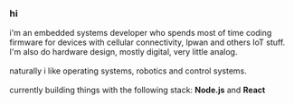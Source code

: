### hi
i'm an embedded systems developer who spends most of time coding firmware for devices with cellular connectivity, lpwan and others IoT stuff. I'm also do hardware design, mostly digital, very little analog.  \
\
naturally i like operating systems, robotics and control systems.  \
\
currently building things with the following stack: **Node.js** and **React**
